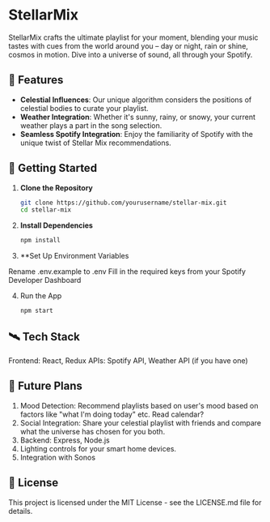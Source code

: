 # StellarMix

StellarMix crafts the ultimate playlist for your moment, blending your music tastes with cues from the world around you – day or night, rain or shine, cosmos in motion. Dive into a universe of sound, all through your Spotify.

## 🌠 Features

- **Celestial Influences**: Our unique algorithm considers the positions of celestial bodies to curate your playlist.
- **Weather Integration**: Whether it's sunny, rainy, or snowy, your current weather plays a part in the song selection.
- **Seamless Spotify Integration**: Enjoy the familiarity of Spotify with the unique twist of Stellar Mix recommendations.

## 🚀 Getting Started

1. **Clone the Repository**
   ```bash
   git clone https://github.com/yourusername/stellar-mix.git
   cd stellar-mix

2. **Install Dependencies**
   ```bash
   npm install
   ```
3. **Set Up Environment Variables

Rename .env.example to .env
Fill in the required keys from your Spotify Developer Dashboard

4. Run the App
    ```bash
    npm start
    ```

## 🛰️ Tech Stack

Frontend: React, Redux
APIs: Spotify API, Weather API (if you have one)


## 🌌 Future Plans
1. Mood Detection: Recommend playlists based on user's mood based on factors like "what I'm doing today" etc. Read calendar?
2. Social Integration: Share your celestial playlist with friends and compare what the universe has chosen for you both.
3. Backend: Express, Node.js
4. Lighting controls for your smart home devices.
5. Integration with Sonos

## 📜 License
This project is licensed under the MIT License - see the LICENSE.md file for details.
